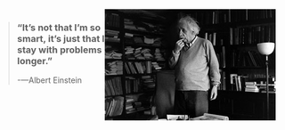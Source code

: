 <img style="float: right; align:center;" src="image.png">

> ### “It’s not that I’m so smart, it’s just that I stay with problems longer.”
> -—Albert Einstein
